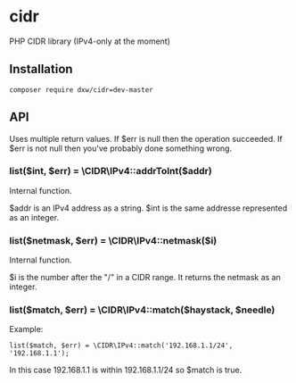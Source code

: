 # cidr

PHP CIDR library (IPv4-only at the moment)

## Installation

    composer require dxw/cidr=dev-master

## API

Uses multiple return values.  If $err is null then the operation succeeded. If $err is not null then you've probably done something wrong.

### list($int, $err) = \CIDR\IPv4::addrToInt($addr)

Internal function.

$addr is an IPv4 address as a string. $int is the same addresse represented as an integer.

### list($netmask, $err) = \CIDR\IPv4::netmask($i)

Internal function.

$i is the number after the "/" in a CIDR range. It returns the netmask as an integer.

### list($match, $err) = \CIDR\IPv4::match($haystack, $needle)

Example:

    list($match, $err) = \CIDR\IPv4::match('192.168.1.1/24', '192.168.1.1');

In this case 192.168.1.1 is within 192.168.1.1/24 so $match is true.
